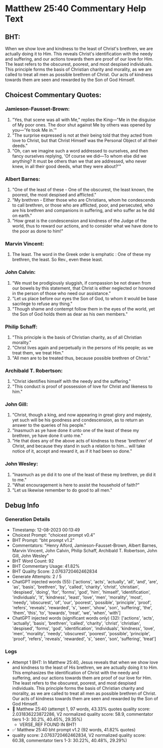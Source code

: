# Matthew 25:40 Commentary Help Text

## BHT:
When we show love and kindness to the least of Christ's brethren, we are actually doing it to Him. This reveals Christ's identification with the needy and suffering, and our actions towards them are proof of our love for Him. The least refers to the obscurest, poorest, and most despised individuals. This principle forms the basis of Christian charity and morality, as we are called to treat all men as possible brethren of Christ. Our acts of kindness towards them are seen and rewarded by the Son of God Himself.

## Choicest Commentary Quotes:
### Jamieson-Fausset-Brown:
1. "Yes, that scene was all with Me," replies the King—"Me in the disguise of My poor ones. The door shut against Me by others was opened by you—'Ye took Me in.'"
2. "The surprise expressed is not at their being told that they acted from love to Christ, but that Christ Himself was the Personal Object of all their deeds."
3. "Oh, can we imagine such a word addressed to ourselves, and then fancy ourselves replying, 'Of course we did—To whom else did we anything? It must be others than we that are addressed, who never knew, in all their good deeds, what they were about?'"

### Albert Barnes:
1. "One of the least of these - One of the obscurest, the least known, the poorest, the most despised and afflicted."
2. "My brethren - Either those who are Christians, whom he condescends to call brethren, or those who are afflicted, poor, and persecuted, who are his brethren and companions in suffering, and who suffer as he did on earth."
3. "How great is the condescension and kindness of the Judge of the world, thus to reward our actions, and to consider what we have done to the poor as done to him!"

### Marvin Vincent:
1. The least. The word in the Greek order is emphatic : One of these my brethren, the least. So Rev., even these least. 


### John Calvin:
1. "We must be prodigiously sluggish, if compassion be not drawn from our bowels by this statement, that Christ is either neglected or honored in the person of those who need our assistance."
2. "Let us place before our eyes the Son of God, to whom it would be base sacrilege to refuse any thing."
3. "Though shame and contempt follow them in the eyes of the world, yet the Son of God holds them as dear as his own members."

### Philip Schaff:
1. "This principle is the basis of Christian charity, as of all Christian morality."
2. "Christ lives again and perpetually in the persons of His people; as we treat them, we treat Him."
3. "All men are to be treated thus, because possible brethren of Christ."

### Archibald T. Robertson:
1. "Christ identifies himself with the needy and the suffering."
2. "This conduct is proof of possession of love for Christ and likeness to him."

### John Gill:
1. "Christ, though a king, and now appearing in great glory and majesty, yet such will be his goodness and condescension, as to return an answer to the queries of his people."
2. "Inasmuch as ye have done it unto one of the least of these my brethren, ye have done it unto me."
3. "He that does any of the above acts of kindness to these 'brethren' of Christ, and because they stand in such a relation to him... will take notice of it, accept and reward it, as if it had been so done."

### John Wesley:
1. "Inasmuch as ye did it to one of the least of these my brethren, ye did it to me." 
2. "What encouragement is here to assist the household of faith?" 
3. "Let us likewise remember to do good to all men."


## Debug Info
### Generation Details
- Timestamp: 12-08-2023 00:13:49
- Choicest Prompt: "choicest prompt v0.4"
- BHT Prompt: "bht prompt v1.2"
- Commentators: "Henry Alford, Jamieson-Fausset-Brown, Albert Barnes, Marvin Vincent, John Calvin, Philip Schaff, Archibald T. Robertson, John Gill, John Wesley"
- BHT Word Count: 92
- BHT Commentary Usage: 41.82%
- BHT Quality Score: 2.0763720462462834
- Generate Attempts: 2 / 5
- ChatGPT injected words (55):
	['actions', 'acts', 'actually', 'all', 'and', 'are', 'as', 'basis', 'brethren', 'by', 'called', 'charity', 'christ', 'christian', 'despised', 'doing', 'for', 'forms', 'god', 'him', 'himself', 'identification', 'individuals', 'it', 'kindness', 'least', 'love', 'men', 'morality', 'most', 'needy', 'obscurest', 'of', 'our', 'poorest', 'possible', 'principle', 'proof', 'refers', 'reveals', 'rewarded', 's', 'seen', 'show', 'son', 'suffering', 'the', 'them', 'this', 'to', 'towards', 'treat', 'we', 'when', 'with']
- ChatGPT injected words (significant words only) (32):
	['actions', 'acts', 'actually', 'basis', 'brethren', 'called', 'charity', 'christ', 'christian', 'despised', 'forms', 'god', 'identification', 'individuals', 'kindness', 'love', 'men', 'morality', 'needy', 'obscurest', 'poorest', 'possible', 'principle', 'proof', 'refers', 'reveals', 'rewarded', 's', 'seen', 'son', 'suffering', 'treat']

### Logs
- Attempt 1 BHT: In Matthew 25:40, Jesus reveals that when we show love and kindness to the least of His brethren, we are actually doing it to Him. This emphasizes the identification of Christ with the needy and suffering, and our actions towards them are proof of our love for Him. The least refers to the obscurest, poorest, and most despised individuals. This principle forms the basis of Christian charity and morality, as we are called to treat all men as possible brethren of Christ. Our acts of kindness towards them are seen and rewarded by the Son of God Himself.
- 🔄 Matthew 25:40 (attempt 1, 97 words, 43.33% quotes quality score: 2.031836223872286, V2 normalized quality score: 58.9, commentator tiers 1-3: 30.2%, 40.45%, 29.35%) 
	- VERSE_REF FOUND IN BHT!
- ✅ Matthew 25:40 bht prompt v1.2 (92 words, 41.82% quotes)
- quality score: 2.0763720462462834, V2 normalized quality score: 60.38, commentator tiers 1-3: 30.22%, 40.48%, 29.29%)